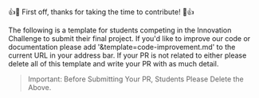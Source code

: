 👍🎉 First off, thanks for taking the time to contribute! 🎉👍

The following is a template for students competing in the Innovation Challenge to submit their final project. If you'd like to improve our code or documentation please add '&template=code-improvement.md' to the current URL in your address bar. If your PR is not related to either please delete all of this template and write your PR with as much detail.

> Important: Before Submitting Your PR, Students Please Delete the Above.
